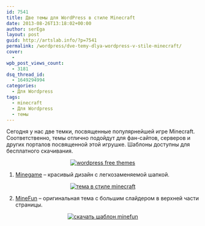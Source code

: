 ```yaml
---
id: 7541
title: Две темы для WordPress в стиле Minecraft
date: 2013-08-26T13:18:02+00:00
author: serEga
layout: post
guid: http://artslab.info/?p=7541
permalink: /wordpress/dve-temy-dlya-wordpress-v-stile-minecraft/
cover:
  -
wpb_post_views_count:
  - 3181
dsq_thread_id:
  - 1649294994
categories:
  - Для Wordpress
tags:
  - minecraft
  - Для Wordpress
  - темы
---
```

Сегодня у нас две темки, посвященные популярнейшей игре Minecraft. Соответственно, темы отлично подойдут для фан-сайтов, серверов и других порталов посвященной этой игрушке. Шаблоны доступны для бесплатного скачивания.

<center>
  <a href="{{site.img_cdn}}/minecraft_wordpress.png"><img src="{{site.img_cdn}}/minecraft_wordpress-300x147.png" alt="wordpress free themes" class="aligncenter size-medium wp-image-7548" srcset="{{site.img_cdn}}/minecraft_wordpress-300x147.png 300w, {{site.img_cdn}}/minecraft_wordpress.png 672w" sizes="(max-width: 300px) 100vw, 300px" /></a>
</center>



<!--more-->

1. <a href="http://www.minecraftforum.net/topic/667057-web-wordpress-minecraft-theme/" target="_blank">Minegame</a> &#8211; красивый дизайн с легкозаменяемой шапкой.

<center>
  <a href="{{site.img_cdn}}/minecraft_server_theme_wordpress.jpg"><img src="{{site.img_cdn}}/minecraft_server_theme_wordpress-292x300.jpg" alt="тема в стиле minecraft" class="aligncenter size-medium wp-image-7543" srcset="{{site.img_cdn}}/minecraft_server_theme_wordpress-292x300.jpg 292w, {{site.img_cdn}}/minecraft_server_theme_wordpress.jpg 882w" sizes="(max-width: 292px) 100vw, 292px" /></a>
</center>

2. <a href="http://www.templatejedi.com/2013/08/minefun-wordpress-theme-for-minecraft.html" target="_blank">MineFun</a> &#8211; оригинальная тема с большим слайдером в верхней части страницы.

<center>
  <a href="{{site.img_cdn}}/minecraft_wp_theme.jpg"><img src="{{site.img_cdn}}/minecraft_wp_theme-261x300.jpg" alt="скачать шаблон minefun" class="aligncenter size-medium wp-image-7542" srcset="{{site.img_cdn}}/minecraft_wp_theme-261x300.jpg 261w, {{site.img_cdn}}/minecraft_wp_theme.jpg 650w" sizes="(max-width: 261px) 100vw, 261px" /></a>
</center>